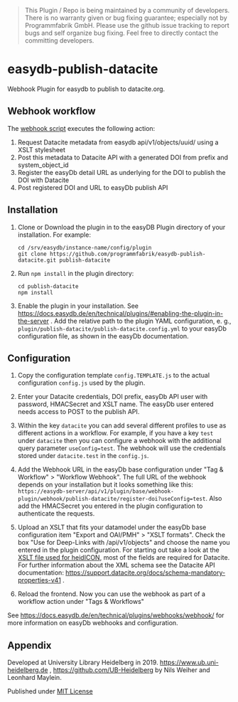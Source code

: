 > This Plugin / Repo is being maintained by a community of developers.
There is no warranty given or bug fixing guarantee; especially not by
Programmfabrik GmbH. Please use the github issue tracking to report bugs
and self organize bug fixing. Feel free to directly contact the committing
developers.
 
# easydb-publish-datacite

Webhook Plugin for easydb to publish to datacite.org.

## Webhook workflow

The [webhook script](build/webhooks/register-doi.js) executes the following action:
 1. Request Datacite metadata from easydb api/v1/objects/uuid/ using a XSLT stylesheet
 2. Post this metadata to Datacite API with a generated DOI from prefix and system_object_id
 3. Register the easyDb detail URL as underlying for the DOI to publish the DOI with Datacite
 4. Post registered DOI and URL to easyDb publish API

## Installation

 1. Clone or Download the plugin in to the easyDB Plugin directory of your installation.
    For example:
    ```
    cd /srv/easydb/instance-name/config/plugin
    git clone https://github.com/programmfabrik/easydb-publish-datacite.git publish-datacite
    ```
 2. Run `npm install` in the plugin directory:
    ```
    cd publish-datacite
    npm install
    ```
 3. Enable the plugin in your installation. See https://docs.easydb.de/en/technical/plugins/#enabling-the-plugin-in-the-server .
    Add the relative path to the plugin YAML configuration, e. g., `plugin/publish-datacite/publish-datacite.config.yml` to your easyDb configuration file, as shown in the easyDb documentation.

## Configuration

 1. Copy the configuration template `config.TEMPLATE.js` to the actual configuration `config.js` used by the plugin.
 2. Enter your Datacite credentials, DOI prefix, easyDb API user with password, HMACSecret and XSLT name. The easyDb user entered needs access to POST to the publish API.
 3. Within the key `datacite` you can add several different profiles to use as different actions in a workflow.
    For example, if you have a key `test` under `datacite` then you can configure a webhook with the additional query parameter `useConfig=test`.
    The webhook will use the credentials stored under `datacite.test` in the `config.js`.

 4. Add the Webhook URL in the easyDb base configuration under "Tag & Workflow" > "Workflow Webhook".
    The full URL of the webhook depends on your installation but it looks something like this:
    `https://easydb-server/api/v1/plugin/base/webhook-plugin/webhook/publish-datacite/register-doi?useConfig=test`.
    Also add the HMACSecret you entered in the plugin configuration to authenticate the requests.
 5. Upload an XSLT that fits your datamodel under the easyDb base configuration item "Export and OAI/PMH" > "XSLT formats".
     Check the box "Use for Deep-Links with /api/v1/objects" and choose the name you entered in the plugin configuration. For starting out take a look at the [XSLT file used for heidICON](xslt/heidicon2datacite.xsl), most of the fields are required for Datacite. For further information about the XML schema see the Datacite API documentation: https://support.datacite.org/docs/schema-mandatory-properties-v41 .
 6. Reload the frontend. Now you can use the webhook as part of a workflow action under "Tags & Workflows"

See https://docs.easydb.de/en/technical/plugins/webhooks/webhook/ for more information on easyDb webhooks and configuration.

## Appendix
Developed at University Library Heidelberg in 2019.
https://www.ub.uni-heidelberg.de , https://github.com/UB-Heidelberg
by Nils Weiher and Leonhard Maylein.

Published under [MIT License](LICENSE)
